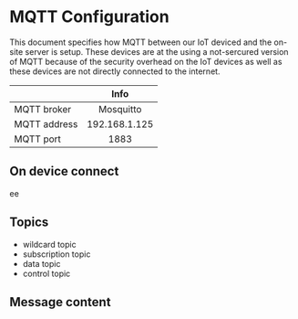# MQTT Configuration
This document specifies how MQTT between our IoT deviced and the on-site server is setup. These devices are at the 
using a not-sercured version of MQTT because of the security overhead on the IoT devices as well as these devices are 
not directly connected to the internet. 

|               | Info          |
| ------------- |:-------------:|
| MQTT broker   | Mosquitto     |
| MQTT address  | 192.168.1.125 |
| MQTT port     | 1883          |


## On device connect
ee

## Topics

* wildcard topic
* subscription topic
* data topic
* control topic

## Message content